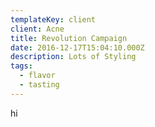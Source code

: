 ```yaml
---
templateKey: client
client: Acne
title: Revolution Campaign
date: 2016-12-17T15:04:10.000Z
description: Lots of Styling
tags:
  - flavor
  - tasting
---
```


hi